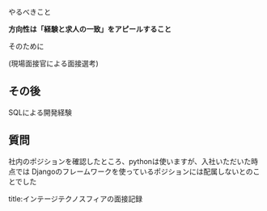 











やるべきこと

**方向性は「経験と求人の一致」をアピールすること**

そのために


(現場面接官による面接選考)



## その後

SQLによる開発経験





## 質問



社内のポジションを確認したところ、pythonは使いますが、入社いただいた時点では
Djangoのフレームワークを使っているポジションには配属しないとのことでした





title:インテージテクノスフィアの面接記録




